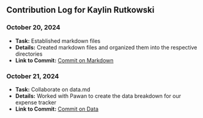 ## Contribution Log for Kaylin Rutkowski

### October 20, 2024
 - **Task:** Established markdown files
 - **Details:** Created markdown files and organized them into the respective directories
 - **Link to Commit:** [Commit on Markdown](https://github.com/viancavarma/326-Team-5/commit/c2fa8de23c862337b968f6fdbe04252878b36587)

### October 21, 2024
 - **Task:** Collaborate on data.md
 - **Details:** Worked with Pawan to create the data breakdown for our expense tracker
 - **Link to Commit:** [Commit on Data](https://github.com/viancavarma/326-Team-5/commit/c06e03a493e2cd30d014787b98d4f7d25a787a86)
